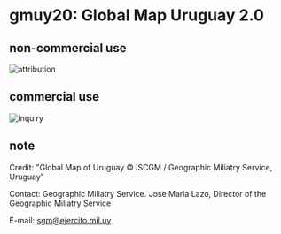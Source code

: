 # gmuy20: Global Map Uruguay 2.0
## non-commercial use
![attribution](https://globalmaps.github.io/globalmaps/attribution.png)
## commercial use
![inquiry](https://globalmaps.github.io/globalmaps/inquiry.png)

## note
Credit: "Global Map of Uruguay © ISCGM / Geographic Miliatry Service, Uruguay"

Contact: Geographic Miliatry Service.
Jose Maria Lazo, Director of the Geographic Miliatry Service

E-mail: sgm@ejercito.mil.uy

